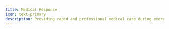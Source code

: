 ```yaml
---
title: Medical Response
icon: text-primary
description: Providing rapid and professional medical care during emergencies.
---
```

